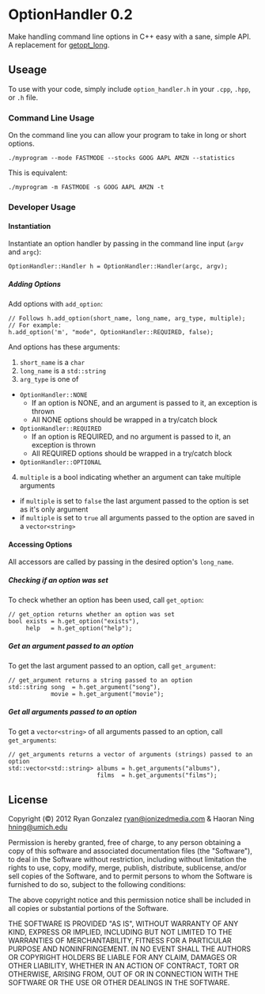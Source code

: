 # OptionHandler 0.2
Make handling command line options in C++ easy with a sane, simple API. A replacement for [getopt_long](http://www.gnu.org/software/libc/manual/html_node/Getopt.html#Getopt).

## Useage
To use with your code, simply include `option_handler.h` in your `.cpp`, `.hpp`, or `.h` file.

### Command Line Usage

On the command line you can allow your program to take in long or short options.

    ./myprogram --mode FASTMODE --stocks GOOG AAPL AMZN --statistics

This is equivalent:

    ./myprogram -m FASTMODE -s GOOG AAPL AMZN -t

### Developer Usage

#### Instantiation

Instantiate an option handler by passing in the command line input (`argv` and `argc`):

    OptionHandler::Handler h = OptionHandler::Handler(argc, argv);

##### Adding Options

Add options with `add_option`:

    // Follows h.add_option(short_name, long_name, arg_type, multiple);
    // For example: 
    h.add_option('m', "mode", OptionHandler::REQUIRED, false);

And options has these arguments:

1. `short_name` is a `char`
2. `long_name` is a `std::string`
3. `arg_type` is one of 
  * `OptionHandler::NONE`
      * If an option is NONE, and an argument is passed to it, an exception is thrown
      * All NONE options should be wrapped in a try/catch block 
  * `OptionHandler::REQUIRED`
      * If an option is REQUIRED, and no argument is passed to it, an exception is thrown
      * All REQUIRED options should be wrapped in a try/catch block 
  * `OptionHandler::OPTIONAL`
4. `multiple` is a bool indicating whether an argument can take multiple arguments
  * if `multiple` is set to `false` the last argument passed to the option is set as it's only argument
  * if `multiple` is set to `true` all arguments passed to the option are saved in a `vector<string>`

#### Accessing Options

All accessors are called by passing in the desired option's `long_name`.

##### Checking if an option was set

To check whether an option has been used, call `get_option`:

    // get_option returns whether an option was set
    bool exists = h.get_option("exists"), 
         help   = h.get_option("help");

##### Get an argument passed to an option

To get the last argument passed to an option, call `get_argument`:

    // get_argument returns a string passed to an option
    std::string song  = h.get_argument("song"),
                movie = h.get_argument("movie");

##### Get all arguments passed to an option

To get a `vector<string>` of all arguments passed to an option, call `get_arguments`:

    // get_arguments returns a vector of arguments (strings) passed to an option
    std::vector<std::string> albums = h.get_arguments("albums"),
                             films  = h.get_arguments("films");

## License
Copyright (&copy;) 2012 Ryan Gonzalez <ryan@ionizedmedia.com> &amp; Haoran Ning <hning@umich.edu>

Permission is hereby granted, free of charge, to any person obtaining a copy of 
this software and associated documentation files (the "Software"), to deal in 
the Software without restriction, including without limitation the rights to 
use, copy, modify, merge, publish, distribute, sublicense, and/or sell copies 
of the Software, and to permit persons to whom the Software is furnished to do 
so, subject to the following conditions:

The above copyright notice and this permission notice shall be included in all 
copies or substantial portions of the Software.

THE SOFTWARE IS PROVIDED "AS IS", WITHOUT WARRANTY OF ANY KIND, EXPRESS OR 
IMPLIED, INCLUDING BUT NOT LIMITED TO THE WARRANTIES OF MERCHANTABILITY, 
FITNESS FOR A PARTICULAR PURPOSE AND NONINFRINGEMENT. IN NO EVENT SHALL THE 
AUTHORS OR COPYRIGHT HOLDERS BE LIABLE FOR ANY CLAIM, DAMAGES OR OTHER 
LIABILITY, WHETHER IN AN ACTION OF CONTRACT, TORT OR OTHERWISE, ARISING FROM, 
OUT OF OR IN CONNECTION WITH THE SOFTWARE OR THE USE OR OTHER DEALINGS IN THE 
SOFTWARE.
